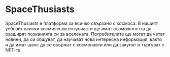 # SpaceThusiasts
SpaceThusiasts е платформа за всичко свързано с космоса. В нашият уебсайт всички космически ентусиасти ще имат възможността да разширят познанията си за вселената. Потребителите ще могат да четат новини, да си общуват, да научават нова интересна информация, както и да имат шанс да се свържат с космонавти или да закупят и търгуват с NFT-та.
